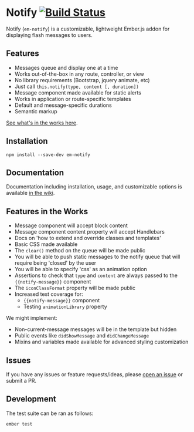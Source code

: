 Notify [![Build Status](https://travis-ci.org/sir-dunxalot/notify.svg?branch=overhaul)](https://travis-ci.org/sir-dunxalot/notify)
======

Notify (`em-notify`) is a customizable, lightweight Ember.js addon for displaying flash messages to users.


## Features

- Messages queue and display one at a time
- Works out-of-the-box in any route, controller, or view
- No library requirements (Bootstrap, jquery animate, etc)
- Just call `this.notify(type, content [, duration])`
- Message component made available for static alerts
- Works in application or route-specific templates
- Default and message-specific durations
- Semantic markup

[See what's in the works here](#features-in-the-works).


## Installation

```
npm install --save-dev em-notify
```


## Documentation

Documentation including installation, usage, and customizable options is available [in the wiki](https://github.com/sir-dunxalot/notify/wiki).


## Features in the Works

- Message component will accept block content
- Message component content property will accept Handlebars
- Docs on 'how to extend and override classes and templates'
- Basic CSS made available
- The `clear()` method on the queue will be made public
- You will be able to push static messages to the notify queue that will require being 'closed' by the user
- You will be able to specify 'css' as an animation option
- Assertions to check that `type` and `content` are always passed to the `{{notify-message}}` component
- The `iconClassFormat` property will be made public
- Increased test coverage for:
  - `{{notify-message}}` component
  - Testing `animationLibrary` property

We might implement:

- Non-current-message messages will be in the template but hidden
- Public events like `didShowMessage` and `didChangeMessage`
- Mixins and variables made available for advanced styling customization


## Issues

If you have any issues or feature requests/ideas, please [open an issue](https://github.com/sir-dunxalot/notify/issues/new) or submit a PR.


## Development

The test suite can be ran as follows:

```
ember test
```
